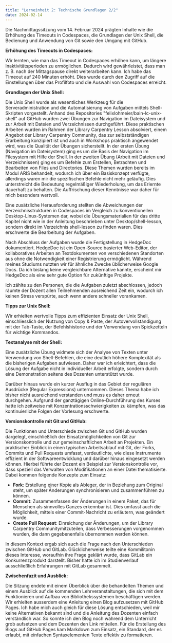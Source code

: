 ```yaml
---
title: "Lerneinheit 2: Technische Grundlagen 2/2"
date: 2024-02-14 
---
```


Die Nachmittagssitzung vom 14. Februar 2024 prägten Inhalte wie die Erhöhung des Timeouts in Codespaces, die Grundlagen der Unix Shell, die Bedienung und Anwendung von Git sowie den Umgang mit GitHub.   


**Erhöhung des Timeouts in Codespaces:** 

Wir lernten, wie man das Timeout in Codespaces erhöhen kann, um längere Inaktivitätsperioden zu ermöglichen. Dadurch wird gewährleistet, dass man z. B. nach der Mittagspause direkt weiterarbeiten kann. Ich habe das Timeout auf 240 Minuten erhöht. Dies wurde durch den Zugriff auf die Einstellungen über das Profilfoto und die Auswahl von Codespaces erreicht. 


**Grundlagen der Unix Shell:** 

Die Unix Shell wurde als wesentliches Werkzeug für die Serveradministration und die Automatisierung von Aufgaben mittels Shell-Skripten vorgestellt. Anhand des Repositories "felixlohmeier/bain-lc-unix-shell" auf GitHub wurden zwei Übungen zur Navigation im Dateisystem und zur Arbeit mit Dateien und Verzeichnissen durchgeführt. Diese praktischen Arbeiten wurden im Rahmen der Library Carpentry Lesson absolviert, einem Angebot der Library Carpentry Community, das zur selbstständigen Erarbeitung konzipiert ist und auch in Workshops praktisch angewendet wird, was die Qualität der Übungen sicherstellt. In der ersten Übung (Navigation im Dateisystem) ging es um die Basis der Navigation im Filesystem mit Hilfe der Shell. In der zweiten Übung (Arbeit mit Dateien und Verzeichnissen) ging es um Befehle zum Erstellen, Betrachten und Bearbeiten von Files und Directories. Diese Themen wurden bereits im Modul ARIS behandelt, wodurch ich über ein Basiskonzept verfügte, allerdings waren mir die spezifischen Befehle nicht mehr geläufig. Dies unterstreicht die Bedeutung regelmäßiger Wiederholung, um das Erlernte dauerhaft zu behalten. Die Auffrischung dieser Kenntnisse war daher für mich besonders wertvoll. 

Eine zusätzliche Herausforderung stellten die Abweichungen der Verzeichnisstrukturen in Codespaces im Vergleich zu konventionellen Desktop-Linux-Systemen dar, wobei die Übungsmaterialien für das dritte Kapitel nicht wie in der Anleitung beschrieben unter Desktop/shell-lesson, sondern direkt im Verzeichnis shell-lesson zu finden waren. Dies erschwerte die Bearbeitung der Aufgaben. 

Nach Abschluss der Aufgaben wurde die Fertigstellung in HedgeDoc dokumentiert. HedgeDoc ist ein Open-Source basierter Web-Editor, der kollaboratives Arbeiten an Textdokumenten von verschiedenen Standorten aus ohne die Notwendigkeit einer Registrierung ermöglicht. Während meines Studiums nutzten wir für ähnliche Zwecke üblicherweise Google Docs. Da ich bislang keine vergleichbare Alternative kannte, erscheint mir HedgeDoc als eine sehr gute Option für zukünftige Projekte. 

Ich zählte zu den Personen, die die Aufgaben zuletzt abschlossen, jedoch räumte der Dozent allen Teilnehmenden ausreichend Zeit ein, wodurch ich keinen Stress verspürte, auch wenn andere schneller vorankamen. 


**Tipps zur Unix Shell:** 

Wir erhielten wertvolle Tipps zum effizienten Einsatz der Unix Shell, einschliesslich der Nutzung von Copy & Paste, der Autovervollständigung mit der Tab-Taste, der Befehlshistorie und der Verwendung von Spickzetteln für wichtige Kommandos. 

 
**Textanalyse mit der Shell:** 

Eine zusätzliche Übung widmete sich der Analyse von Texten unter Verwendung von Shell-Befehlen, die eine deutlich höhere Komplexität als die bisherigen Aufgaben aufwiesen. Daher war ich erleichtert, dass die Lösung der Aufgabe nicht in individueller Arbeit erfolgte, sondern durch eine Demonstration seitens des Dozenten unterstützt wurde. 

Darüber hinaus wurde ein kurzer Ausflug in das Gebiet der regulären Ausdrücke (Regular Expressions) unternommen. Dieses Thema habe ich bisher nicht ausreichend verstanden und muss es daher erneut durchgehen. Aufgrund der ganztägigen Online-Durchführung des Kurses hatte ich zeitweise mit Konzentrationsschwierigkeiten zu kämpfen, was das kontinuierliche Folgen der Vorlesung erschwerte. 
 

**Versionskontrolle mit Git und GitHub:** 

Die Funktionen und Unterschiede zwischen Git und GitHub wurden dargelegt, einschließlich der Einsatzmöglichkeiten von Git zur Versionskontrolle und zur gemeinschaftlichen Arbeit an Projekten. Ein praktischer Einblick in einen typischen Arbeitsablauf mit Git, der Forks, Commits und Pull Requests umfasst, verdeutlichte, wie diese Instrumente effizient in der Softwareentwicklung und darüber hinaus eingesetzt werden können. Hierbei führte der Dozent ein Beispiel zur Versionskontrolle vor, dass speziell das Verwalten von Modifikationen an einer Datei thematisierte. Dabei kommen folgende Konzepte zum Einsatz: 
- **Fork**: Erstellung einer Kopie als Ableger, der in Beziehung zum Original steht, um später Änderungen synchronisieren und zusammenführen zu können. 
- **Commit**: Zusammenfassen der Änderungen in einem Paket, das für Menschen als sinnvolles Ganzes erkennbar ist. Dies umfasst auch die Möglichkeit, mittels einer Commit-Nachricht zu erläutern, was geändert wurde. 
- **Create Pull Request**: Einreichung der Änderungen, um der Library Carpentry Communitymitzuteilen, dass Verbesserungen vorgenommen wurden, die dann gegebenenfalls übernommen werden können. 

In diesem Kontext ergab sich auch die Frage nach den Unterschieden zwischen GitHub und GitLab. Glücklicherweise teilte eine Kommilitonin dieses Interesse, woraufhin ihre Frage geklärt wurde, dass GitLab ein Konkurrenzprodukt darstellt. Bisher hatte ich im Studienverlauf ausschließlich Erfahrungen mit GitLab gesammelt. 
 

**Zwischenfazit und Ausblick:** 

Die Sitzung endete mit einem Überblick über die behandelten Themen und einem Ausblick auf die kommenden Lehrveranstaltungen, die sich mit dem Funktionieren und Aufbau von Bibliothekssystemen beschäftigen werden. Wir erhielten ausserdem eine Anleitung einen Blog aufzusetzen mit GitHub Pages. Ich habe mich auch gleich für diese Lösung entschieden, weil mir keine Alternativen bekannt sind und die Anleitung des Dozenten einfach verständlich war. So konnte ich den Blog noch während dem Unterricht grob aufsetzen und dem Dozenten den Link mitteilen. Für die Erstellung des Blogs auf GitHub Pages kam Markdown zum Einsatz, ein Standard, der es erlaubt, mit einfachen Syntaxelementen Texte effektiv zu formatieren. 
